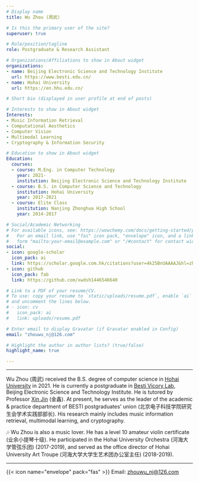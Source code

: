 ```yaml
---
# Display name
title: Wu Zhou (周武)

# Is this the primary user of the site?
superuser: true

# Role/position/tagline
role: Postgraduate & Research Assistant

# Organizations/Affiliations to show in About widget
organizations:
- name: Beijing Electronic Science and Technology Institute
  url: https://www.besti.edu.cn/
- name: Hohai University
  url: https://en.hhu.edu.cn/

# Short bio (displayed in user profile at end of posts)

# Interests to show in About widget
Interests:
- Music Information Retrieval
- Computational Aesthetics
- Computer Vision
- Multimodal Learning
- Cryptography & Information Security

# Education to show in About widget
Education:
  courses:
  - course: M.Eng. in Computer Technology
    year: 2021-
    institution: Beijing Electronic Science and Technology Institute
  - course: B.S. in Computer Science and Technology
    institution: Hohai University
    year: 2017-2021
  - course: Elite Class
    institution: Nanjing Zhonghua High School
    year: 2014-2017

# Social/Academic Networking
# For available icons, see: https://wowchemy.com/docs/getting-started/page-builder/#icons
#   For an email link, use "fas" icon pack, "envelope" icon, and a link in the
#   form "mailto:your-email@example.com" or "/#contact" for contact widget.
social:
- icon: google-scholar 
  icon_pack: ai
  link: https://scholar.google.com.hk/citations?user=4k25BnUAAAAJ&hl=zh-CN
- icon: github
  icon_pack: fab
  link: https://github.com/xwdsh1446546640

# Link to a PDF of your resume/CV.
# To use: copy your resume to `static/uploads/resume.pdf`, enable `ai` icons in `params.toml`, 
# and uncomment the lines below.
# - icon: cv
#   icon_pack: ai
#   link: uploads/resume.pdf

# Enter email to display Gravatar (if Gravatar enabled in Config)
email: "zhouwu_nj@126.com"

# Highlight the author in author lists? (true/false)
highlight_name: true

---
```


---

Wu Zhou (周武) received the B.S. degree of computer science in [Hohai University](https://en.hhu.edu.cn/) in 2021. 
He is currently a postgraduate in [Besti Vicory Lab](https://www.victory-lab.net/), Beijing Electronic Science and Technology Institute. He is tutored by Professor [Xin Jin](https://jinxin.me/) (金鑫). At present, he serves as the leader of the academic & practice department of BESTI postgraduates' union (北京电子科技学院研究生会学术实践部部长). His research mainly includes music information retrieval, multimodal learning, and cryptography. 

🎶 Wu Zhou is also a music lover. He has a level 10 amateur violin certificate (业余小提琴十级). He participated in the Hohai University Orchestra (河海大学管弦乐团) (2017-2019), and served as the office director of Hohai University Art Troupe (河海大学大学生艺术团办公室主任) (2018-2019).


---


{{< icon name="envelope" pack="fas" >}} Email: zhouwu_nj@126.com

